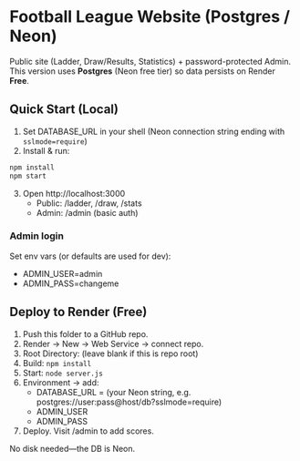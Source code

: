# Football League Website (Postgres / Neon)

Public site (Ladder, Draw/Results, Statistics) + password-protected Admin. This version uses **Postgres** (Neon free tier) so data persists on Render **Free**.

## Quick Start (Local)
1) Set DATABASE_URL in your shell (Neon connection string ending with `sslmode=require`)
2) Install & run:
```bash
npm install
npm start
```
3) Open http://localhost:3000
   - Public: /ladder, /draw, /stats
   - Admin: /admin (basic auth)

### Admin login
Set env vars (or defaults are used for dev):
- ADMIN_USER=admin
- ADMIN_PASS=changeme

## Deploy to Render (Free)
1) Push this folder to a GitHub repo.
2) Render → New → Web Service → connect repo.
3) Root Directory: (leave blank if this is repo root)
4) Build: `npm install`
5) Start: `node server.js`
6) Environment → add:
   - DATABASE_URL = (your Neon string, e.g. postgres://user:pass@host/db?sslmode=require)
   - ADMIN_USER
   - ADMIN_PASS
7) Deploy. Visit /admin to add scores.

No disk needed—the DB is Neon.
